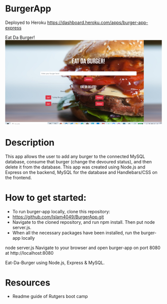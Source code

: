 # BurgerApp
Deployed to Heroku
https://dashboard.heroku.com/apps/burger-app-express

Eat Da Burger!
![Eat Da Burger](https://github.com/Islam4049/BurgerApp/blob/main/public/img/Eat%20da%20Burger.png)
# Description
This app allows the user to add any burger to the connected MySQL database, consume that burger (change the devoured status), and then delete it from the database. This app was created using Node.js and Express on the backend, MySQL for the database and Handlebars/CSS on the frontend.

# How to get started:
* To run burger-app locally, clone this repository:
* https://github.com/Islam4049/BurgerApp.git
* Navigate to the cloned repository, and run npm install. Then put node server.js.
* When all the necessary packages have been installed, run the burger-app locally

node server.js
Navigate to your browser and open burger-app on port 8080 at
http://localhost:8080

Eat-Da-Burger using Node.js, Express & MySQL.

# Resources
 * Readme guide of Rutgers boot camp
